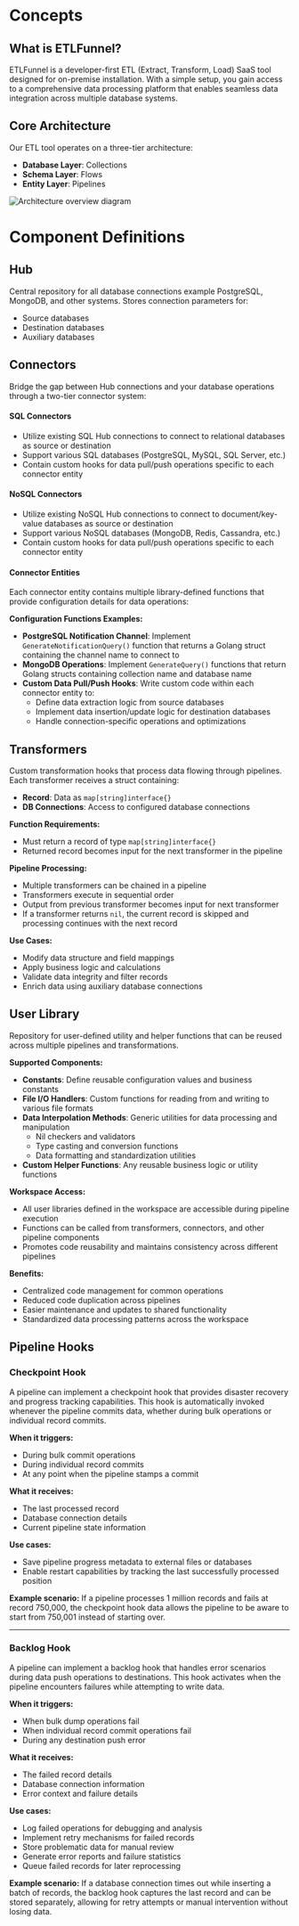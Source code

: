 # Concepts

## What is ETLFunnel?

ETLFunnel is a developer-first ETL (Extract, Transform, Load) SaaS tool designed for on-premise installation. With a simple setup, you gain access to a comprehensive data processing platform that enables seamless data integration across multiple database systems.

## Core Architecture

Our ETL tool operates on a three-tier architecture:

- **Database Layer**: Collections
- **Schema Layer**: Flows  
- **Entity Layer**: Pipelines

![Architecture overview diagram](/img/architecture.svg)

# Component Definitions

## **Hub**
Central repository for all database connections example PostgreSQL, MongoDB, and other systems. Stores connection parameters for:
- Source databases
- Destination databases  
- Auxiliary databases

## **Connectors**
Bridge the gap between Hub connections and your database operations through a two-tier connector system:

#### **SQL Connectors**
- Utilize existing SQL Hub connections to connect to relational databases as source or destination
- Support various SQL databases (PostgreSQL, MySQL, SQL Server, etc.)
- Contain custom hooks for data pull/push operations specific to each connector entity

#### **NoSQL Connectors** 
- Utilize existing NoSQL Hub connections to connect to document/key-value databases as source or destination
- Support various NoSQL databases (MongoDB, Redis, Cassandra, etc.)
- Contain custom hooks for data pull/push operations specific to each connector entity

#### **Connector Entities**
Each connector entity contains multiple library-defined functions that provide configuration details for data operations:

**Configuration Functions Examples:**
- **PostgreSQL Notification Channel**: Implement `GenerateNotificationQuery()` function that returns a Golang struct containing the channel name to connect to
- **MongoDB Operations**: Implement `GenerateQuery()` functions that return Golang structs containing collection name and database name
- **Custom Data Pull/Push Hooks**: Write custom code within each connector entity to:
  - Define data extraction logic from source databases
  - Implement data insertion/update logic for destination databases
  - Handle connection-specific operations and optimizations

## **Transformers**
Custom transformation hooks that process data flowing through pipelines. Each transformer receives a struct containing:
- **Record**: Data as `map[string]interface{}` 
- **DB Connections**: Access to configured database connections

**Function Requirements:**
- Must return a record of type `map[string]interface{}`
- Returned record becomes input for the next transformer in the pipeline

**Pipeline Processing:**
- Multiple transformers can be chained in a pipeline
- Transformers execute in sequential order
- Output from previous transformer becomes input for next transformer
- If a transformer returns `nil`, the current record is skipped and processing continues with the next record

**Use Cases:**
- Modify data structure and field mappings
- Apply business logic and calculations
- Validate data integrity and filter records
- Enrich data using auxiliary database connections

## **User Library**
Repository for user-defined utility and helper functions that can be reused across multiple pipelines and transformations.

**Supported Components:**
- **Constants**: Define reusable configuration values and business constants
- **File I/O Handlers**: Custom functions for reading from and writing to various file formats
- **Data Interpolation Methods**: Generic utilities for data processing and manipulation
  - Nil checkers and validators
  - Type casting and conversion functions
  - Data formatting and standardization utilities
- **Custom Helper Functions**: Any reusable business logic or utility functions

**Workspace Access:**
- All user libraries defined in the workspace are accessible during pipeline execution
- Functions can be called from transformers, connectors, and other pipeline components
- Promotes code reusability and maintains consistency across different pipelines

**Benefits:**
- Centralized code management for common operations
- Reduced code duplication across pipelines
- Easier maintenance and updates to shared functionality
- Standardized data processing patterns across the workspace

## **Pipeline Hooks**

### **Checkpoint Hook**
A pipeline can implement a checkpoint hook that provides disaster recovery and progress tracking capabilities. This hook is automatically invoked whenever the pipeline commits data, whether during bulk operations or individual record commits.

**When it triggers:**
- During bulk commit operations
- During individual record commits
- At any point when the pipeline stamps a commit

**What it receives:**
- The last processed record
- Database connection details
- Current pipeline state information

**Use cases:**
- Save pipeline progress metadata to external files or databases
- Enable restart capabilities by tracking the last successfully processed position

**Example scenario:** If a pipeline processes 1 million records and fails at record 750,000, the checkpoint hook data allows the pipeline to be aware to start from 750,001 instead of starting over.

---

### **Backlog Hook**
A pipeline can implement a backlog hook that handles error scenarios during data push operations to destinations. This hook activates when the pipeline encounters failures while attempting to write data.

**When it triggers:**
- When bulk dump operations fail
- When individual record commit operations fail
- During any destination push error

**What it receives:**
- The failed record details
- Database connection information
- Error context and failure details

**Use cases:**
- Log failed operations for debugging and analysis
- Implement retry mechanisms for failed records
- Store problematic data for manual review
- Generate error reports and failure statistics
- Queue failed records for later reprocessing

**Example scenario:** If a database connection times out while inserting a batch of records, the backlog hook captures the last record and can be stored separately, allowing for retry attempts or manual intervention without losing data.